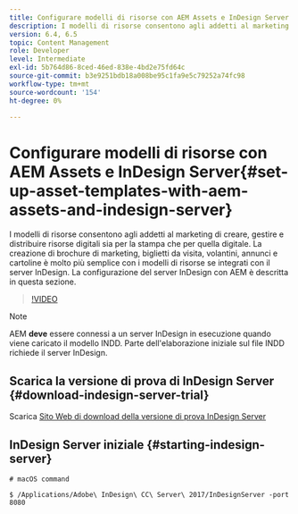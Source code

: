 ```yaml
---
title: Configurare modelli di risorse con AEM Assets e InDesign Server
description: I modelli di risorse consentono agli addetti al marketing di creare, gestire e distribuire risorse digitali sia per la stampa che per quella digitale. La creazione di brochure di marketing, biglietti da visita, volantini, annunci e cartoline è molto più semplice con i modelli di risorse se integrati con il server InDesign. La configurazione del server InDesign con AEM è descritta in questa sezione.
version: 6.4, 6.5
topic: Content Management
role: Developer
level: Intermediate
exl-id: 5b764d86-8ced-46ed-838e-4bd2e75fd64c
source-git-commit: b3e9251bdb18a008be95c1fa9e5c79252a74fc98
workflow-type: tm+mt
source-wordcount: '154'
ht-degree: 0%

---
```


# Configurare modelli di risorse con AEM Assets e InDesign Server{#set-up-asset-templates-with-aem-assets-and-indesign-server}

I modelli di risorse consentono agli addetti al marketing di creare, gestire e distribuire risorse digitali sia per la stampa che per quella digitale. La creazione di brochure di marketing, biglietti da visita, volantini, annunci e cartoline è molto più semplice con i modelli di risorse se integrati con il server InDesign. La configurazione del server InDesign con AEM è descritta in questa sezione.

>[!VIDEO](https://video.tv.adobe.com/v/17069?quality=12&learn=on)

>[!NOTE]
>
>AEM **deve** essere connessi a un server InDesign in esecuzione quando viene caricato il modello INDD. Parte dell&#39;elaborazione iniziale sul file INDD richiede il server InDesign.

## Scarica la versione di prova di InDesign Server {#download-indesign-server-trial}

Scarica [Sito Web di download della versione di prova InDesign Server](https://www.adobeprerelease.com/)

## InDesign Server iniziale {#starting-indesign-server}

```shell
# macOS command

$ /Applications/Adobe\ InDesign\ CC\ Server\ 2017/InDesignServer -port 8080
```
